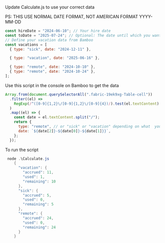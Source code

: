 Update Calculate.js to use your correct data

PS: THIS USE NORMAL DATE FORMAT, NOT AMERICAN FORMAT YYYY-MM-DD

```javascript
const hireDate = "2024-06-10"; // Your hire date
const toDate = "2025-07-24"; // Optional: The date until which you want to calculate time off or leave null
// Define your vacation data from Bamboo
const vacations = [
  { type: "sick", date: "2024-12-11" },

  { type: "vacation", date: "2025-06-16" },

  { type: "remote", date: "2024-10-10" },
  { type: "remote", date: "2024-10-24" },
];
```

Use this script in the console on Bamboo to get the data

```javascript
Array.from(document.querySelectorAll(".fabric-19ek9xg-Table-cell"))
  .filter((el) =>
    RegExp(/^([0-9]{1,2}\/[0-9]{1,2}\/[0-9]{4})/).test(el.textContent)
  )
  .map((el) => {
    const date = el.textContent.split("/");
    return {
      type: "remote", // or "sick" or "vacation" depending on what  you picked from the dropdown
      date: `${date[2]}-${date[0]}-${date[1]}}`,
    };
  });
```

To run the script

```powershell
 node .\Calculate.js
    {
      "vacation": {
        "accrued": 11,
        "used": 1,
        "remaining": 10
      },
      "sick": {
        "accrued": 5,
        "used": 0,
        "remaining": 5
      },
      "remote": {
        "accrued": 24,
        "used": 0,
        "remaining": 24
      }
    }
```
